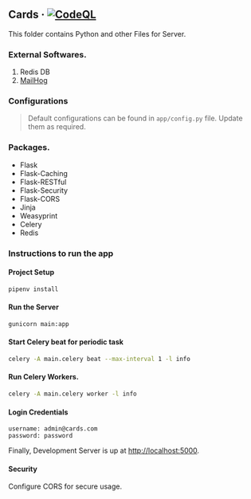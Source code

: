 ## Cards &middot; [![CodeQL](https://github.com/flxcp/cards.flask.vue/actions/workflows/codeql.yml/badge.svg)](https://github.com/flxcp/cards.flask.vue/actions/workflows/codeql.yml)

This folder contains Python and other Files for Server.

### External Softwares.

1. Redis DB
2. [MailHog](https://github.com/mailhog/MailHog)

### Configurations

> Default configurations can be found in `app/config.py` file. Update them as required.

### Packages.

- Flask
- Flask-Caching
- Flask-RESTful
- Flask-Security
- Flask-CORS
- Jinja
- Weasyprint
- Celery
- Redis

### Instructions to run the app

#### Project Setup

```bash
pipenv install
```

#### Run the Server

```bash
gunicorn main:app
```

#### Start Celery beat for periodic task

```bash
celery -A main.celery beat --max-interval 1 -l info
```

#### Run Celery Workers.

```bash
celery -A main.celery worker -l info
```

#### Login Credentials

```
username: admin@cards.com
password: password
```

Finally, Development Server is up at [http://localhost:5000](http://localhost:5000).

#### Security

Configure CORS for secure usage.
